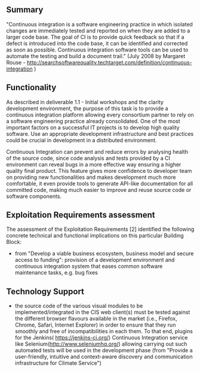 ## Summary

"Continuous integration is a software engineering practice in which isolated changes are immediately tested and reported on when they are added to a larger code base. The goal of CI is to provide quick feedback so that if a defect is introduced into the code base, it can be identified and corrected as soon as possible. Continuous integration software tools can be used to automate the testing and build a document trail." 
(July 2008 by Margaret Rouse - http://searchsoftwarequality.techtarget.com/definition/continuous-integration )

## Functionality

As described in deliverable 1.1 - Initial workshops and the clarity development environment, the purpose of this task is to provide a continuous integration platform allowing every consortium partner to rely on a software engineering practice already consolidated. One of the most important factors on a successful IT projects is to develop high quality software. Use an appropriate development infrastructure and best practices could be crucial in development in a distributed environment.

Continuous Integration can prevent and reduce errors by analysing health of the source code, since code analysis and tests provided by a CI environment can reveal bugs in a more effective way ensuring a higher quality final product. This feature gives more confidence to developer team on providing new functionalities and makes development much more comfortable, it even provide tools to generate API-like documentation for all committed code, making much easier to improve and reuse source code or software components.


## Exploitation Requirements assessment

The assessment of the Exploitation Requirements [2] identified the following concrete technical and functional implications on this particular Building Block:

- from "Develop a viable business ecosystem, business model and secure access to funding": provision of a development environment and continuous integration system that eases common software maintenance tasks, e.g. bug fixes

## Technology Support

- the source code of the various visual modules to be implemented/integrated in the CIS web client(s) must be tested against the different browser flavours available in the market (i.e., Firefox, Chrome, Safari, Internet Explorer) in order to ensure that they run smoothly and free of incompatibilities in each them. To that end, plugins for the Jenkins( https://jenkins-ci.org/) Continuous Integration service like Selenium(http://www.seleniumhq.org/) allowing carrying out such automated tests will be used in the development phase (from "Provide a user-friendly, intuitive and context-aware discovery and communication infrastructure for Climate Service")

